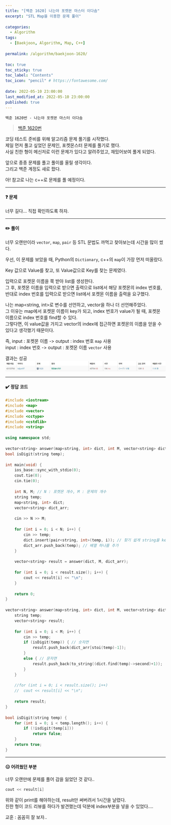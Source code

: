 ```yaml
---
title: "[백준 1620] 나는야 포켓몬 마스터 이다솜"
excerpt: "STL Map을 이용한 문제 풀이"

categories:
  - Algorithm
tags:
  - [Baekjoon, Algorithm, Map, C++]

permalink: /algorithm/baekjoon-1620/

toc: true
toc_sticky: true
toc_label: "Contents"
toc_icon: "pencil" # https://fontawesome.com/
 
date: 2022-05-10 23:00:00
last_modified_at: 2022-05-10 23:00:00
published: true
---
```


`백준 1620번 - 나는야 포켓몬 마스터 이다솜`  

> [백준 1620번](https://www.acmicpc.net/problem/1620)  
 
코딩 테스트 준비를 위해 알고리즘 문제 풀기를 시작했다.  
제일 먼저 풀고 싶었던 문제인, 포켓몬스터 문제를 풀기로 했다.  
사실 친한 형이 메신저로 이런 문제가 있다고 알려주었고, 재밌어보여 풀게 되었다.  

앞으로 종종 문제를 풀고 풀이를 올릴 생각이다.  
그리고 백준 계정도 새로 팠다.  

아! 참고로 나는 c++로 문제를 풀 예정이다.  

---

#### ❓ 문제  

너무 길다... 직접 확인하도록 하자.  

---  

#### ✏️ 풀이

너무 오랜만이라 `vector`, `map`, `pair` 등 STL 문법도 까먹고 찾아보는데 시간을 많이 썼다.  

우선, 이 문제를 보았을 때, Python의 `Dictionary`, c++의 `map`이 가장 먼저 떠올랐다.  

Key 값으로 Value를 찾고, 또 Value값으로 Key를 찾는 문제였다.  

입력으로 포켓몬 이름을 쭉 받아 list를 생성한다.  
그 후, 포켓몬 이름을 입력으로 받으면 출력으로 list에서 해당 포켓몬의 index 번호를, 반대로 index 번호를 입력으로 받으면 list에서 포켓몬 이름을 출력을 요구했다.  

나는 map<string, int>로 변수를 선언하고, vector<string>을 하나 더 선언해주었다.  
그 이유는 map에서 포켓몬 이름이 key가 되고, index 번호가 value가 될 때, 포켓몬 이름으로 index 번호를 find할 수 있다.  
그렇다면, 이 value값을 가지고 vector의 index에 접근하면 포켓몬의 이름을 얻을 수 있다고 생각했기 때문이다.  

즉, input : 포켓몬 이름 -> output : index 번호 `map` 사용  
input : index 번호 -> output : 포켓몬 이름 `vector` 사용  

결과는 성공  
![result](/assets/images/post_img/algorithm/baekjoon/1620/result.JPG)  

--- 

#### ✔️ 정답 코드

```cpp  
#include <iostream>
#include <map>
#include <vector>
#include <cctype>
#include <cstdlib>
#include <string>

using namespace std;

vector<string> answer(map<string, int> dict, int M, vector<string> dict_arr);
bool isDigit(string temp);

int main(void) {
	ios_base::sync_with_stdio(0);
	cout.tie(0);
	cin.tie(0);

	int N, M; // N : 포켓몬 개수, M : 문제의 개수 
	string temp;
	map<string, int> dict;
	vector<string> dict_arr;

	cin >> N >> M;

	for (int i = 0; i < N; i++) {
		cin >> temp;
		dict.insert(pair<string, int>(temp, i)); // 찾기 쉽게 string을 key로 index를 반환하게끔 만들어줌
		dict_arr.push_back(temp); // 배열 하나를 추가
	}

	vector<string> result = answer(dict, M, dict_arr);

	for (int i = 0; i < result.size(); i++) {
		cout << result[i] << "\n";
	}

	return 0;
}

vector<string> answer(map<string, int> dict, int M, vector<string> dict_arr) {
	string temp;
	vector<string> result;

	for (int i = 0; i < M; i++) {
		cin >> temp;
		if (isDigit(temp)) { // 숫자면
			result.push_back(dict_arr[stoi(temp)-1]);
		}
		else { // 문자면
			result.push_back(to_string((dict.find(temp)->second)+1));
		}
	}

	//for (int i = 0; i < result.size(); i++)
	//	cout << result[i] << "\n";

	return result;
}

bool isDigit(string temp) {
	for (int i = 0; i < temp.length(); i++) {
		if (!isdigit(temp[i]))
			return false;
	}
	return true;
}
```

---

#### 😑 어려웠던 부분

너무 오랜만에 문제를 풀어 감을 잃었던 것 같다..  

```c++
cout << result[i]
``` 
위와 같이 print를 해야하는데, result만 써버려서 1시간을 날렸다.  
친한 형이 코드 리뷰를 하다가 발견했는데 덕분에 index부분을 넣을 수 있었다....  

교훈 : 꼼꼼히 잘 보자..  